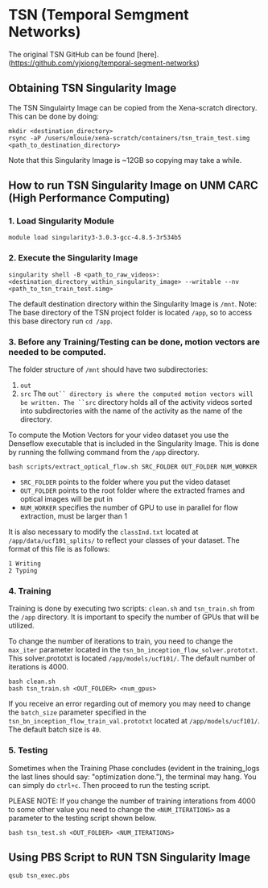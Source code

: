 # TSN (Temporal Semgment Networks)
The original TSN GitHub can be found [here].(https://github.com/yjxiong/temporal-segment-networks)
## Obtaining TSN Singularity Image
The TSN Singulairty Image can be copied from the Xena-scratch directory. This can be done by doing:
```
mkdir <destination_directory>
rsync -aP /users/mlouie/xena-scratch/containers/tsn_train_test.simg <path_to_destination_directory>
```
Note that this Singularity Image is ~12GB so copying may take a while.
## How to run TSN Singularity Image on UNM CARC (High Performance Computing)
### 1. Load Singularity Module
```
module load singularity3-3.0.3-gcc-4.8.5-3r534b5
```
### 2. Execute the Singularity Image
```
singularity shell -B <path_to_raw_videos>:<destination_directory_within_singularity_image> --writable --nv <path_to_tsn_train_test.simg>
```
The default destination directory within the Singularity Image is ```/mnt```.
Note: The base directory of the TSN project folder is located ```/app```, so to access this base directory run ```cd /app```.

### 3. Before any Training/Testing can be done, motion vectors are needed to be computed.

The folder structure of ```/mnt``` should have two subdirectories:
1. ```out```
2. ```src```
The ```out`` directory is where the computed motion vectors will be written.
The ``src``` directory holds all of the activity videos sorted into subdirectories with the name of the activity as the name of the directory.

To compute the Motion Vectors for your video dataset you use the Denseflow executable that is included in the Singularity Image. This is done by running the follwing command from the ```/app``` directory.
```
bash scripts/extract_optical_flow.sh SRC_FOLDER OUT_FOLDER NUM_WORKER
```
- `SRC_FOLDER` points to the folder where you put the video dataset
- `OUT_FOLDER` points to the root folder where the extracted frames and optical images will be put in
- `NUM_WORKER` specifies the number of GPU to use in parallel for flow extraction, must be larger than 1

It is also necessary to modify the ```classInd.txt``` located at ```/app/data/ucf101_splits/``` to reflect your classes of your dataset.
The format of this file is as follows:
```
1 Writing
2 Typing
```

### 4. Training
Training is done by executing two scripts: ```clean.sh``` and ```tsn_train.sh``` from the ```/app``` directory.
It is important to specify the number of GPUs that will be utilized.

To change the number of iterations to train, you need to change the ```max_iter``` parameter located in the ```tsn_bn_inception_flow_solver.prototxt```. This solver.prototxt is located ```/app/models/ucf101/```. The default number of iterations is 4000.
```
bash clean.sh
bash tsn_train.sh <OUT_FOLDER> <num_gpus>
```
If you receive an error regarding out of memory you may need to change the ```batch_size``` parameter specified in the ```tsn_bn_inception_flow_train_val.prototxt``` located at ```/app/models/ucf101/```. The default batch size is ```40```.
### 5. Testing
Sometimes when the Training Phase concludes (evident in the training_logs the last lines should say: "optimization done."), the terminal may hang. You can simply do ```ctrl+c```. Then proceed to run the testing script.

PLEASE NOTE: If you change the number of training interations from 4000 to some other value you need to change the ```<NUM_ITERATIONS>``` as a parameter to the testing script shown below.
```
bash tsn_test.sh <OUT_FOLDER> <NUM_ITERATIONS>
```
## Using PBS Script to RUN TSN Singularity Image
``` 
qsub tsn_exec.pbs
```
